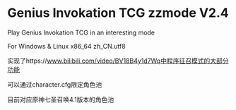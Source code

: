 # Genius Invokation TCG zzmode V2.4

Play Genius Invokation TCG in an interesting mode

For Windows & Linux x86_64 zh_CN.utf8

实现了https://www.bilibili.com/video/BV18B4y1d7Wq中程序征召模式的大部分功能

可以通过character.cfg限定角色池

目前对应原神七圣召唤4.1版本的角色池